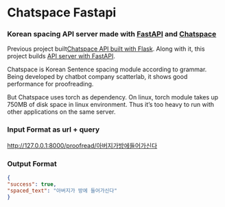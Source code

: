 # Chatspace Fastapi
### Korean spacing API server made with [FastAPI](https://github.com/tiangolo/fastapi) and [Chatspace](https://github.com/pingpong-ai/chatspace)

Previous project built[Chatspace API built with Flask](https://github.com/snoop2head/chatspace_api).
Along with it, this project builds [API server with FastAPI](https://github.com/tiangolo/fastapi).

Chatspace is Korean Sentence spacing module according to grammar. Being developed by chatbot company scatterlab, it shows good performance for proofreading. 

But Chatspace uses torch as dependency. On linux, torch module takes up 750MB of disk space in linux environment. Thus it’s too heavy to run with other applications on the same server. 


### Input Format as url + query
http://127.0.0.1:8000/proofread/아버지가방에들어가신다

### Output Format
```json
{
"success": true,
"spaced_text": "아버지가 방에 들어가신다"
}
```

